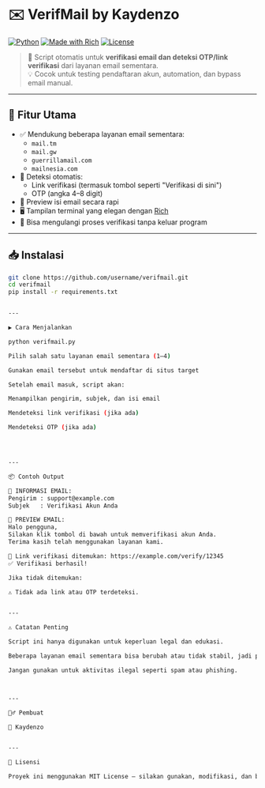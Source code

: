 # ✉️ VerifMail by Kaydenzo

[![Python](https://img.shields.io/badge/Python-3.7%2B-blue)](https://www.python.org/)
[![Made with Rich](https://img.shields.io/badge/UI-Rich-28a745)](https://github.com/Textualize/rich)
[![License](https://img.shields.io/badge/license-MIT-brightgreen.svg)](LICENSE)

> 🔐 Script otomatis untuk **verifikasi email dan deteksi OTP/link verifikasi** dari layanan email sementara.  
> 💡 Cocok untuk testing pendaftaran akun, automation, dan bypass email manual.

---

## 🚀 Fitur Utama

- ✅ Mendukung beberapa layanan email sementara:
  - `mail.tm`
  - `mail.gw`
  - `guerrillamail.com`
  - `mailnesia.com`
- 🔗 Deteksi otomatis:
  - Link verifikasi (termasuk tombol seperti "Verifikasi di sini")
  - OTP (angka 4–8 digit)
- 📩 Preview isi email secara rapi
- 🖥️ Tampilan terminal yang elegan dengan [Rich](https://github.com/Textualize/rich)
- 🔄 Bisa mengulangi proses verifikasi tanpa keluar program

---

## 📥 Instalasi

```bash
git clone https://github.com/username/verifmail.git
cd verifmail
pip install -r requirements.txt


---

▶️ Cara Menjalankan

python verifmail.py

Pilih salah satu layanan email sementara (1–4)

Gunakan email tersebut untuk mendaftar di situs target

Setelah email masuk, script akan:

Menampilkan pengirim, subjek, dan isi email

Mendeteksi link verifikasi (jika ada)

Mendeteksi OTP (jika ada)




---

📦 Contoh Output

📩 INFORMASI EMAIL:
Pengirim : support@example.com
Subjek   : Verifikasi Akun Anda

📨 PREVIEW EMAIL:
Halo pengguna,
Silakan klik tombol di bawah untuk memverifikasi akun Anda.
Terima kasih telah menggunakan layanan kami.

🔗 Link verifikasi ditemukan: https://example.com/verify/12345
✅ Verifikasi berhasil!

Jika tidak ditemukan:

⚠️ Tidak ada link atau OTP terdeteksi.


---

⚠️ Catatan Penting

Script ini hanya digunakan untuk keperluan legal dan edukasi.

Beberapa layanan email sementara bisa berubah atau tidak stabil, jadi pastikan mencoba dari beberapa layanan yang tersedia.

Jangan gunakan untuk aktivitas ilegal seperti spam atau phishing.



---

🙋‍♂️ Pembuat

👤 Kaydenzo


---

📄 Lisensi

Proyek ini menggunakan MIT License — silakan gunakan, modifikasi, dan bagikan dengan tetap mencantumkan kredit pembuat.

